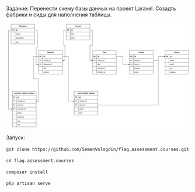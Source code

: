 Задание:
Перенести схему базы данных на проект Laravel.
Созадть фабрики и сиды для наполнения таблицы.

![db_schema.jpg](db_schema.jpg)

Запуск:

`git clone https://github.com/SemenVologdin/flag.assessment.courses.git`

`cd flag.assessment.courses`

`composer install`

`php artisan serve`

